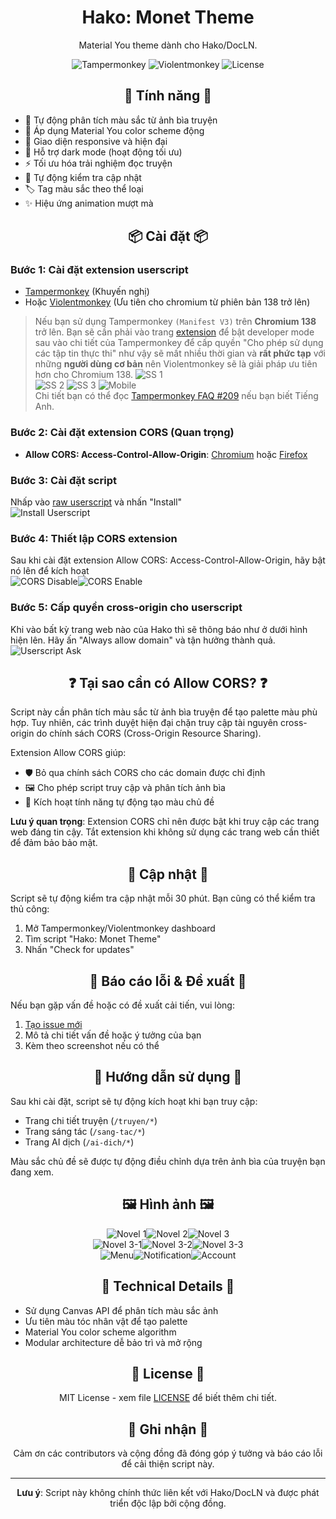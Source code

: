 <div align="center">

# Hako: Monet Theme

Material You theme dành cho Hako/DocLN.

![Tampermonkey](https://img.shields.io/badge/Tampermonkey-Supported-green.svg)
![Violentmonkey](https://img.shields.io/badge/Violentmonkey-Supported-green.svg)
![License](https://img.shields.io/badge/License-MIT-yellow.svg)

## 🌟 Tính năng 🌟

<div align="left">

- 🎨 Tự động phân tích màu sắc từ ảnh bìa truyện
- 🎯 Áp dụng Material You color scheme động
- 📱 Giao diện responsive và hiện đại
- 🌙 Hỗ trợ dark mode (hoạt động tối ưu)
- ⚡ Tối ưu hóa trải nghiệm đọc truyện
- 🔔 Tự động kiểm tra cập nhật
- 🏷️ Tag màu sắc theo thể loại
- ✨ Hiệu ứng animation mượt mà

</div>

## 📦 Cài đặt 📦

<div align="left">

### Bước 1: Cài đặt extension userscript
- [Tampermonkey](https://www.tampermonkey.net/) (Khuyến nghị)
- Hoặc [Violentmonkey](https://violentmonkey.github.io/get-it/) (Ưu tiên cho chromium từ phiên bản 138 trở lên)

> Nếu bạn sử dụng Tampermonkey `(Manifest V3)` trên **Chromium 138** trở lên. Bạn sẽ cần phải vào trang [extension](chrome://extensions) để bật developer mode sau vào chi tiết của Tampermonkey để cấp quyền "Cho phép sử dụng các tập tin thực thi" như vậy sẽ mất nhiều thời gian và **rất phức tạp** với những **người dùng cơ bản** nên Violentmonkey sẽ là giải pháp ưu tiên hơn cho Chromium 138.
> ![SS 1](https://www.tampermonkey.net/images/chrome_extensions.jpg)  
> ![SS 2](https://www.tampermonkey.net/images/developer_mode.jpg)
> ![SS 3](https://www.tampermonkey.net/images/userscripts_toggle.png)
> ![Mobile](https://www.tampermonkey.net/images/edge_dev_mode.jpg)  
> Chi tiết bạn có thể đọc [Tampermonkey FAQ #209](https://www.tampermonkey.net/faq.php?locale=en#Q209) nếu bạn biết Tiếng Anh.

### Bước 2: Cài đặt extension CORS (Quan trọng)
- **Allow CORS: Access-Control-Allow-Origin**: [Chromium](https://chromewebstore.google.com/detail/allow-cors-access-control/lhobafahddgcelffkeicbaginigeejlf) hoặc [Firefox](https://addons.mozilla.org/firefox/addon/access-control-allow-origin/)

### Bước 3: Cài đặt script
Nhấp vào [raw userscript](https://github.com/sang765/HakoMonetTheme/raw/main/HakoMonetTheme.user.js) và nhấn "Install"  
![Install Userscript](/.github/assets/Install_us.jpg)

### Bước 4: Thiết lập CORS extension
Sau khi cài đặt extension Allow CORS: Access-Control-Allow-Origin, hãy bật nó lên để kích hoạt  
![CORS Disable](/.github/assets/cors_disable.jpg)![CORS Enable](/.github/assets/cors_enable.jpg)

### Bước 5: Cấp quyền cross-origin cho userscript
Khi vào bất kỳ trang web nào của Hako thì sẽ thông báo như ở dưới hình hiện lên. Hãy ấn "Always allow domain" và tận hưởng thành quả.  
![Userscript Ask](/.github/assets/userscript_asking.jpg)

</div>

## ❓ Tại sao cần có Allow CORS? ❓

<div align="left">

Script này cần phân tích màu sắc từ ảnh bìa truyện để tạo palette màu phù hợp. Tuy nhiên, các trình duyệt hiện đại chặn truy cập tài nguyên cross-origin do chính sách CORS (Cross-Origin Resource Sharing). 

Extension Allow CORS giúp:
- 🛡️ Bỏ qua chính sách CORS cho các domain được chỉ định
- 🖼️ Cho phép script truy cập và phân tích ảnh bìa
- 🎨 Kích hoạt tính năng tự động tạo màu chủ đề

**Lưu ý quan trọng**: Extension CORS chỉ nên được bật khi truy cập các trang web đáng tin cậy. Tắt extension khi không sử dụng các trang web cần thiết để đảm bảo bảo mật.

</div>

## 🔄 Cập nhật 🔄

<div align="left">

Script sẽ tự động kiểm tra cập nhật mỗi 30 phút. Bạn cũng có thể kiểm tra thủ công:

1. Mở Tampermonkey/Violentmonkey dashboard
2. Tìm script "Hako: Monet Theme"
3. Nhấn "Check for updates"

</div>

## 🐛 Báo cáo lỗi & Đề xuất 🐛

<div align="left">

Nếu bạn gặp vấn đề hoặc có đề xuất cải tiến, vui lòng:
1. [Tạo issue mới](https://github.com/sang765/HakoMonetTheme/issues)
2. Mô tả chi tiết vấn đề hoặc ý tưởng của bạn
3. Kèm theo screenshot nếu có thể

</div>

## 📖 Hướng dẫn sử dụng 📖

<div align="left">

Sau khi cài đặt, script sẽ tự động kích hoạt khi bạn truy cập:
- Trang chi tiết truyện (`/truyen/*`)
- Trang sáng tác (`/sang-tac/*`)
- Trang AI dịch (`/ai-dich/*`)

Màu sắc chủ đề sẽ được tự động điều chỉnh dựa trên ảnh bìa của truyện bạn đang xem.

</div>

## 🖼️ Hình ảnh 🖼️

![Novel 1](/.github/assets/Novel-1.png)![Novel 2](/.github/assets/Novel-2.png)![Novel 3](/.github/assets/Novel-3.png)  
![Novel 3-1](/.github/assets/3-1.png)![Novel 3-2](/.github/assets/3-2.png)![Novel 3-3](/.github/assets/3-3.png)  
![Menu](/.github/assets/menu.png)![Notification](/.github/assets/notification.png)![Account](/.github/assets/account.png)

## 🔧 Technical Details 🔧

<div align="left">

- Sử dụng Canvas API để phân tích màu sắc ảnh
- Ưu tiên màu tóc nhân vật để tạo palette
- Material You color scheme algorithm
- Modular architecture dễ bảo trì và mở rộng

</div>

## 📜 License 📜

<div align="center">

MIT License - xem file [LICENSE](LICENSE) để biết thêm chi tiết.

</div>

## 🙏 Ghi nhận 🙏

<div align="center">

Cảm ơn các contributors và cộng đồng đã đóng góp ý tưởng và báo cáo lỗi để cải thiện script này.  

</div>

---

**Lưu ý**: Script này không chính thức liên kết với Hako/DocLN và được phát triển độc lập bởi cộng đồng.

</div>
